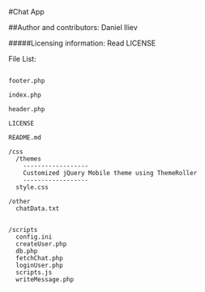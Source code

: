 #Chat App

##Author and contributors: Daniel Iliev

#####Licensing information: Read LICENSE

File List:

```

footer.php

index.php

header.php

LICENSE

README.md
```


```
/css
  /themes
    ------------------
    Customized jQuery Mobile theme using ThemeRoller
    ------------------
  style.css
```

```
/other
  chatData.txt
  
```

```
/scripts
  config.ini
  createUser.php
  db.php
  fetchChat.php
  loginUser.php
  scripts.js
  writeMessage.php
  
```
